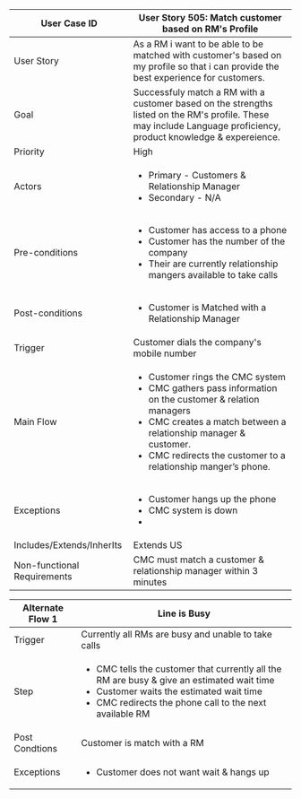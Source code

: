 User Case ID | User Story 505: Match customer based on RM's Profile
------------ | --------
User Story | As a RM i want to be able to be matched with customer's based on my profile so that i can provide the best experience for customers.
Goal | Successfuly match a RM with a customer based on the strengths listed on the RM's profile. These may include Language proficiency, product knowledge & expereience. 
Priority | High
Actors | <ul><li>Primary - Customers & Relationship Manager</li><li>Secondary - N/A</li></ul>
Pre-conditions | <ul><li>Customer has access to a phone</li><li>Customer has the number of the company</li><li>Their are currently relationship mangers available to take calls</li></ul>
Post-conditions | <ul><li>Customer is Matched with a Relationship Manager</li></ul>
Trigger | Customer dials the company's mobile number
Main Flow | <ul><li>Customer rings the CMC system</li><li>CMC gathers pass information on the customer & relation managers</li><li>CMC creates a match between a relationship manager & customer. </li><li>CMC redirects the customer to a relationship manger’s phone.</li></ul>
Exceptions | <ul><li>Customer hangs up the phone</li><li>CMC system is down<li/></ul>
Includes/Extends/InherIts | Extends US
Non-functional Requirements | CMC must match  a customer & relationship manager within 3 minutes

Alternate Flow 1 | Line is Busy
---------------- | ------------
Trigger | Currently all RMs are busy and unable to take calls
Step | <ul><li>CMC tells the customer that currently all the RM are busy & give an estimated wait time</li><li>Customer waits the estimated wait time</li><li>CMC redirects the phone call to the next available RM</li></ul>
Post Condtions | Customer is match with a RM
Exceptions | <ul><li>Customer does not want wait & hangs up</li></ul>


